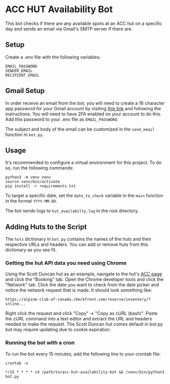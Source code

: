 # ACC HUT Availability Bot

This bot checks if there are any available spots at an ACC hut on a specific day and sends an email via 
Gmail's SMTP server if there are.

## Setup

Create a .env file with the following variables:
```
EMAIL_PASSWORD
SENDER_EMAIL
RECIPIENT_EMAIL
```

## Gmail Setup

In order receive an email from the bot, you will need to create a 16 character app password for your Gmail account by 
visiting [this link](https://myaccount.google.com/apppasswords) and following the instructions. You will need to 
have 2FA enabled on your account to do this. Add this password to your .env file as `EMAIL_PASSWORD`.

The subject and body of the email can be customized in the `send_email` function in `bot.py`.

## Usage
It's recommended to configure a virtual environment for this project. To do so, run the following commands:
```
python3 -m venv venv
source venv/bin/activate
pip install -r requirements.txt
```

To target a specific date, set the `date_to_check` variable in the `main` function in the format `YYYY-MM-DD`.

The bot sends logs to `hut_availabilty.log` in the root directory.

## Adding Huts to the Script
The `huts` dictionary in `bot.py` contains the names of the huts and their respective URLs and headers. You can add or remove huts
from this dictionary as you see fit.

### Getting the hut API data you need using Chrome

Using the Scott Duncan hut as an example, navigate to the hut's [ACC page](https://www.alpineclubofcanada.ca/scott-duncan-hut/)
and click the "Booking" tab. Open the Chrome developer tools and click the "Network" tab. Click the date you want to
check from the date picker and notice the network request that is made. It should look something like:
```
https://alpine-club-of-canada.checkfront.com/reserve/inventory/?inline...
```
Right click the request and click "Copy" -> "Copy as cURL (bash)". Paste the cURL command into a text editor and
extract the URL and headers needed to make the request. The Scott Duncan hut comes default in bot.py but may require 
updating due to cookie expiration.

### Running the bot with a cron
To run the bot every 15 minutes, add the following line to your crontab file:
```
crontab -e
```

```
*/15 * * * * cd /path/to/acc-hut-availability-bot && /venv/bin/python3 bot.py
```

